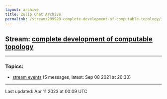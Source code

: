 ```yaml
---
layout: archive
title: Zulip Chat Archive
permalink: /stream/299920-complete-development-of-computable-topology/index.html
---
```


## Stream: [complete development of computable topology](https://mattecapu.github.io/ct-zulip-archive/stream/299920-complete-development-of-computable-topology/index.html)
---

### Topics:

* [stream events](topic/topic_stream.20events.html) (5 messages, latest: Sep 08 2021 at 20:30)

<hr><p>Last updated: Apr 11 2023 at 00:09 UTC</p>